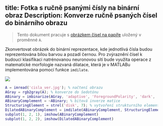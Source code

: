 title: Fotka s ručně psanými čísly na binární obraz
Description: Konverze ručně psaných čísel do binárního obrazu
---
>Tento dokument pracuje s [obrázkem čísel na papíře](/zodoc/assets/img/cisla_ver.jpg) uložený v proměnné `A`.

Zkonvertovat obrázek do binární reprezentace, kde jednotlivá čísla budou reprezentována bílou barvou a pozadí černou. Pro zvýraznění čísel k budoucí klasifikaci natrénovanou neuronovou sítí bude využita operace z matematické morfologie nazvaná dilatace, která je v MATLABu implementována pomocí funkce `imdilate`.

![](../media/2018-11-14-02-33-30)

```matlab
A = imread('cisla_ver.jpg'); % načtení obrazu
AGray = rgb2gray(A); % konverze do šedotónu
ABinary = imbinarize(AGray, 'adaptive', 'ForegroundPolarity', 'dark', 'Sensitivity', 0.3); % binarizace obrazu. ForegroundPolarity parametr značí ,že popředí je tmavší, než pozadí.
ABinaryComplement = ~ABinary; % bitová inverze matice
StructuringElement = strel('disk', 7); % vytvoření strukturního elementu ve tvaru kruhu
DilatedABinaryComplement = imdilate(ABinaryComplement, StructuringElement); % dilatace obrazu
subplot(1, 2, 1), imshow(ABinaryComplement)
subplot(1, 2, 2), imshow(DilatedABinaryComplement)
```